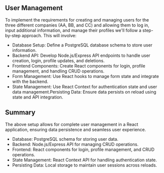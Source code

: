 ## User Management

To implement the requirements for creating and managing users for the three different companies (AA, BB, and CC) and allowing them to log in, input additional information, and manage their profiles we'll follow a step-by-step approach. This will involve:

- Database Setup: Define a PostgreSQL database schema to store user information.
- Backend API: Develop Node.js/Express API endpoints to handle user creation, login, profile updates, and deletions.
- Frontend Components: Create React components for login, profile management, and handling CRUD operations.
- Form Management: Use React hooks to manage form state and integrate with the backend.
- State Management: Use React Context for authentication state and user data management.Persisting Data: Ensure data persists on reload using state and API integration.

## Summary

The above setup allows for complete user management in a React application, ensuring data persistence and seamless user experience.
- Database: PostgreSQL schema for storing user data.
- Backend: Node.js/Express API for managing CRUD operations.
- Frontend: React components for login, profile management, and CRUD operations.
- State Management: React Context API for handling authentication state.
- Persisting Data: Local storage to maintain user sessions across reloads.
